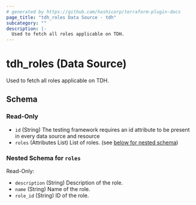 ```yaml
---
# generated by https://github.com/hashicorp/terraform-plugin-docs
page_title: "tdh_roles Data Source - tdh"
subcategory: ""
description: |-
  Used to fetch all roles applicable on TDH.
---
```


# tdh_roles (Data Source)

Used to fetch all roles applicable on TDH.



<!-- schema generated by tfplugindocs -->
## Schema

### Read-Only

- `id` (String) The testing framework requires an id attribute to be present in every data source and resource
- `roles` (Attributes List) List of roles. (see [below for nested schema](#nestedatt--roles))

<a id="nestedatt--roles"></a>
### Nested Schema for `roles`

Read-Only:

- `description` (String) Description of the role.
- `name` (String) Name of the role.
- `role_id` (String) ID of the role.


